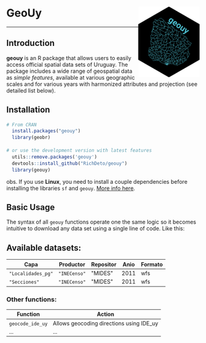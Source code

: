 # GeoUy <img align="right" src="man/figures/geouy_logo_a.png" alt="logo" width="160">
_____________________________________________

## Introduction

**geouy** is an R package that allows users to easily access official spatial data sets of Uruguay. The package includes a wide range of geospatial data as *simple features*, available at various geographic scales and for various years with harmonized attributes and projection (see detailed list below).

## Installation
```R
# From CRAN
  install.packages("geouy")
  library(geobr)

# or use the development version with latest features
  utils::remove.packages('geouy')
  devtools::install_github("RichDeto/geouy")
  library(geouy)
```
obs. If you use **Linux**, you need to install a couple dependencies before installing the libraries `sf` and `geouy`. [More info here](https://github.com/r-spatial/sf#linux).



## Basic Usage

The syntax of all `geouy` functions operate one the same logic so it becomes intuitive to download any data set using a single line of code. Like this:


## Available datasets:


| Capa | Productor | Repositor | Anio | Formato |
|-----|-----|-----|-----|-----|
|`"Localidades_pg"`| `"INECenso"` | "MIDES" | 2011 | wfs |
|`"Secciones"`| `"INECenso"` | "MIDES" | 2011 | wfs |
 


### Other functions:


| Function | Action|
|-----|-----|
|`geocode_ide_uy`| Allows geocoding directions using IDE_uy  |
| ... | ... | ... | 

